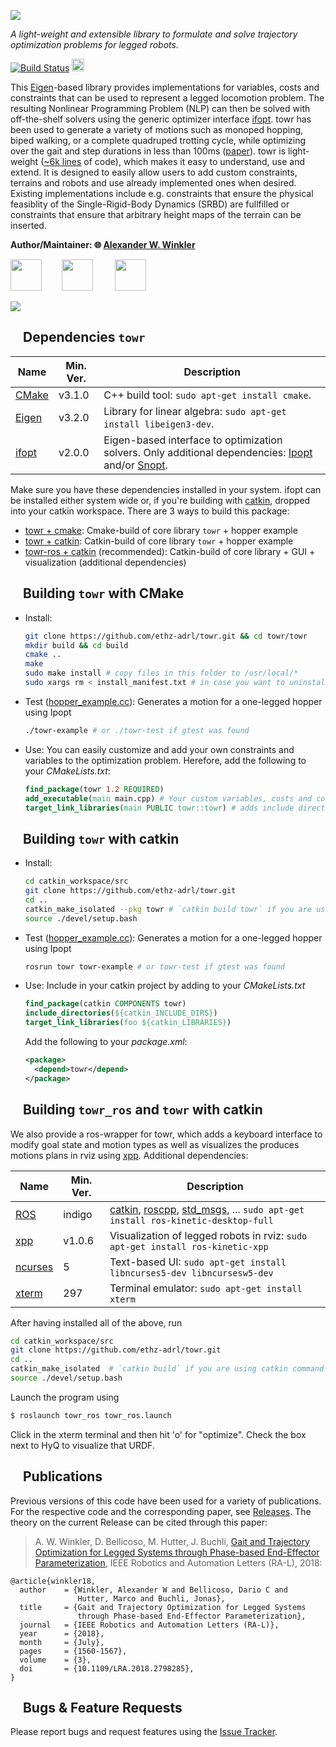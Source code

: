 [<img src="https://i.imgur.com/qliQVx1.png"/>](https://awinkler.github.io/publications/mypdfs/18-ral-winkler.pdf "Open RA-L paper")

*A light-weight and extensible library to formulate and solve trajectory optimization problems for legged robots.*

[![Build Status](https://ci.leggedrobotics.com/buildStatus/icon?job=github_ethz-adrl/towr/master)](https://ci.leggedrobotics.com/job/github_ethz-adrl/job/towr/job/master/) [<img height="20" src="https://i.imgur.com/ZqRckbJ.png"/>](http://docs.ros.org/api/towr_core/html/index.html)

This [Eigen]-based library provides implementations for variables, costs and constraints that can be used to represent a legged locomotion problem. The resulting Nonlinear Programming Problem (NLP) can then be solved with off-the-shelf solvers using the generic optimizer interface [ifopt]. towr has been used to generate a variety of motions such as monoped hopping, biped walking, or a complete quadruped trotting cycle, while optimizing over the gait and step durations in less than 100ms ([paper](https://ieeexplore.ieee.org/document/8283570/)). towr is light-weight ([~6k lines](https://i.imgur.com/gP3gv34.png) of code), which makes it easy to understand, use and extend. It is designed to easily allow users to add custom constraints, terrains and robots and use already implemented ones when desired. Existing implementations include e.g. constraints that ensure the physical feasiblity of the Single-Rigid-Body Dynamics (SRBD) are fullfilled or constraints that ensure that arbitrary height maps of the terrain can be inserted. 

**Author/Maintainer: :globe_with_meridians: [Alexander W. Winkler](https://awinkler.github.io/ "Go to homepage")**

[<img src="https://i.imgur.com/uCvLs2j.png" height="50" />](http://www.adrl.ethz.ch/doku.php "Agile and Dexterous Robotics Lab")  &nbsp; &nbsp; &nbsp; &nbsp;[<img src="https://i.imgur.com/gYxWH9p.png" height="50" />](http://www.rsl.ethz.ch/ "Robotic Systems Lab")           &nbsp; &nbsp; &nbsp; &nbsp; [<img src="https://i.imgur.com/aGOnNTZ.png" height="50" />](https://www.ethz.ch/en.html "ETH Zurich")       

[<img src="https://i.imgur.com/j8lt5SE.png" />](https://youtu.be/0jE46GqzxMM "Play video on Youtube")


## <img align="center" height="15" src="https://i.imgur.com/fjS3xIe.png"/> Dependencies `towr`
| Name | Min. Ver. | Description |
| --- | --- | --- |
| [CMake] | v3.1.0 | C++ build tool: ```sudo apt-get install cmake```. |
| [Eigen] | v3.2.0 | Library for linear algebra: ```sudo apt-get install libeigen3-dev```. |
| [ifopt] | v2.0.0 | Eigen-based interface to optimization solvers. Only additional dependencies: [Ipopt] and/or [Snopt]. |

Make sure you have these dependencies installed in your system. ifopt can be installed either system wide or, if you're building with [catkin], dropped into your catkin workspace. There are 3 ways to build this package:
* [towr + cmake](#towr-with-cmake): Cmake-build of core library `towr` + hopper example
* [towr + catkin](#towr-with-catkin): Catkin-build of core library `towr` + hopper example
* [towr-ros + catkin](#towr-ros-with-catkin) (recommended): Catkin-build of core library + GUI + visualization (additional dependencies)


## <a name="towr-with-cmake"></a><img align="center" height="15" src="https://i.imgur.com/x1morBF.png"/> Building `towr` with CMake
* Install:
  ```bash
  git clone https://github.com/ethz-adrl/towr.git && cd towr/towr
  mkdir build && cd build
  cmake ..
  make
  sudo make install # copy files in this folder to /usr/local/*
  sudo xargs rm < install_manifest.txt # in case you want to uninstall the above
  ```

* Test ([hopper_example.cc](towr/test/hopper_example.cc)): Generates a motion for a one-legged hopper using Ipopt
  ```bash
  ./towr-example # or ./towr-test if gtest was found
  ```
 
* Use: You can easily customize and add your own constraints and variables to the optimization problem.
  Herefore, add the following to your *CMakeLists.txt*:
  ```cmake
  find_package(towr 1.2 REQUIRED)
  add_executable(main main.cpp) # Your custom variables, costs and constraints added to TOWR
  target_link_libraries(main PUBLIC towr::towr) # adds include directories and libraries
  ```

## <a name="towr-with-catkin"></a><img align="center" height="15" src="https://i.imgur.com/x1morBF.png"/> Building `towr` with catkin
* Install:
  ```bash
  cd catkin_workspace/src
  git clone https://github.com/ethz-adrl/towr.git
  cd ..
  catkin_make_isolated --pkg towr # `catkin build towr` if you are using catkin command-line tools 
  source ./devel/setup.bash
  ```
  
   
* Test ([hopper_example.cc](towr/test/hopper_example.cc)): Generates a motion for a one-legged hopper using Ipopt
  ```bash
  rosrun towr towr-example # or towr-test if gtest was found
  ```

* Use: Include in your catkin project by adding to your *CMakeLists.txt* 
  ```cmake
  find_package(catkin COMPONENTS towr) 
  include_directories(${catkin_INCLUDE_DIRS})
  target_link_libraries(foo ${catkin_LIBRARIES})
  ```
  Add the following to your *package.xml*:
  ```xml
  <package>
    <depend>towr</depend>
  </package>
  ```

## <a name="towr-ros-with-catkin"></a><img align="center" height="15" src="https://i.imgur.com/x1morBF.png"/> Building `towr_ros` and `towr` with catkin
We also provide a ros-wrapper for towr, which adds a keyboard interface to modify goal state and motion types as well as
visualizes the produces motions plans in rviz using [xpp]. Additional dependencies:

| Name | Min. Ver. | Description |
| --- | --- | --- |
| [ROS] |  indigo | [catkin], [roscpp], [std_msgs], ... ```sudo apt-get install ros-kinetic-desktop-full``` |
| [xpp] | v1.0.6 | Visualization of legged robots in rviz: ```sudo apt-get install ros-kinetic-xpp``` |
| [ncurses] | 5 | Text-based UI: ```sudo apt-get install libncurses5-dev libncursesw5-dev``` |
| [xterm] | 297 | Terminal emulator: ```sudo apt-get install xterm``` |

After having installed all of the above, run
```bash
cd catkin_workspace/src
git clone https://github.com/ethz-adrl/towr.git
cd ..
catkin_make_isolated  # `catkin build` if you are using catkin command-line tools 
source ./devel/setup.bash
```

Launch the program using
```bash
$ roslaunch towr_ros towr_ros.launch
```
Click in the xterm terminal and then hit 'o' for "optimize". Check the box next to HyQ to visualize that URDF.

    

## <img align="center" height="15" src="https://i.imgur.com/dHQx91Q.png"/> Publications
Previous versions of this code have been used for a variety of publications. For 
the respective code and the corresponding paper, see [Releases](https://github.com/awinkler/towr/releases).
The theory on the current Release can be cited through this paper:

> A. W. Winkler, D. Bellicoso, M. Hutter, J. Buchli, [Gait and Trajectory Optimization for Legged Systems through Phase-based End-Effector Parameterization](https://awinkler.github.io/publications), IEEE Robotics and Automation Letters (RA-L), 2018:

    @article{winkler18,
      author    = {Winkler, Alexander W and Bellicoso, Dario C and 
                   Hutter, Marco and Buchli, Jonas},
      title     = {Gait and Trajectory Optimization for Legged Systems 
                   through Phase-based End-Effector Parameterization},
      journal   = {IEEE Robotics and Automation Letters (RA-L)},
      year      = {2018},
      month     = {July},
      pages     = {1560-1567},
      volume    = {3},
      doi       = {10.1109/LRA.2018.2798285},
    }

##  <img align="center" height="15" src="https://i.imgur.com/H4NwgMg.png"/> Bugs & Feature Requests

Please report bugs and request features using the [Issue Tracker](https://github.com/ethz-adrl/towr/issues).


[A. W. Winkler]: https://awinkler.github.io/publications.html
[CMake]: https://cmake.org/cmake/help/v3.0/
[std_msgs]: http://wiki.ros.org/std_msgs
[roscpp]: http://wiki.ros.org/roscpp
[message_generation]: http://wiki.ros.org/message_generation
[rosbag]: http://wiki.ros.org/rosbag 
[HyQ]: https://www.iit.it/research/lines/dynamic-legged-systems
[ANYmal]: http://www.rsl.ethz.ch/robots-media/anymal.html
[ROS]: http://www.ros.org
[xpp]: http://wiki.ros.org/xpp
[ifopt_core]: https://github.com/ethz-adrl/ifopt
[ifopt]: https://github.com/ethz-adrl/ifopt
[Ipopt]: https://projects.coin-or.org/Ipopt
[ncurses]: http://invisible-island.net/ncurses/man/ncurses.3x.html
[xterm]: https://linux.die.net/man/1/xterm
[Snopt]: http://www.sbsi-sol-optimize.com/asp/sol_product_snopt.htm
[rviz]: http://wiki.ros.org/rviz
[catkin]: http://wiki.ros.org/catkin
[catkin tools]: http://catkin-tools.readthedocs.org/
[Eigen]: http://eigen.tuxfamily.org
[Fa2png]: http://fa2png.io/r/font-awesome/link/
